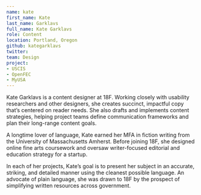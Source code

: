 ```yaml
---
name: kate
first_name: Kate
last_name: Garklavs
full_name: Kate Garklavs
role: Content
location: Portland, Oregon
github: kategarklavs
twitter:
team: Design
project:
- USCIS
- OpenFEC
- MyUSA
---
```


Kate Garklavs is a content designer at 18F. Working closely with usability researchers and other designers, she creates succinct, impactful copy that’s centered on reader needs. She also drafts and implements content strategies, helping project teams define communication frameworks and plan their long-range content goals.

A longtime lover of language, Kate earned her MFA in fiction writing from the University of Massachusetts Amherst. Before joining 18F, she designed online fine arts coursework and oversaw writer-focused editorial and education strategy for a startup. 

In each of her projects, Kate’s goal is to present her subject in an accurate, striking, and detailed manner using the cleanest possible language. An advocate of plain language, she was drawn to 18F by the prospect of simplifying written resources across government. 


 
